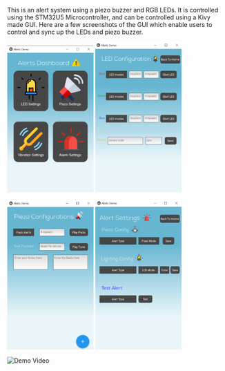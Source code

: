 This is an alert system using a piezo buzzer and RGB LEDs. It is controlled using the STM32U5 Microcontroller, and can be controlled using a Kivy made GUI.
Here are a few screenshots of the GUI which enable users to control and sync up the LEDs and piezo buzzer.

<img src="home.png" alt="home screen" width="200"/> <img src ="led.png" alt="led screen" width = "200"/> 

<img src = "piezo.png" alt="piezo screen" width = "200"/> <img src="alerts.png" alt ="alert configurations page" width="200"/>

![Demo Video](https://youtu.be/vftSMCJ7OoM)
